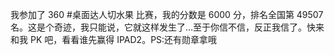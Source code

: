 我参加了 360 #桌面达人切水果  比赛，我的分数是 6000 分，排名全国第 49507 名。这是个奇迹，我只能说，它就这样发生了…至于你信不信，反正我信了。快来和我 PK 吧，看看谁先赢得 IPAD2。PS:还有勋章拿哦  ​​​​